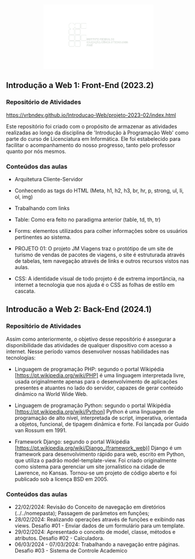 <div align='center'>
  <img src='projeto-2023-02/assets/img/logo-branca.png' width='300' /> 
</div>

## Introdução a Web 1: Front-End (2023.2)
### Repositório de Atividades
https://vrbndev.github.io/Introducao-Web/projeto-2023-02/index.html

Este repositório foi criado com o propósito de armazenar as atividades realizadas ao longo da disciplina de 'Introdução à Programação Web' como parte do curso de Licenciatura em Informática. Ele foi estabelecido para facilitar o acompanhamento do nosso progresso, tanto pelo professor quanto por nós mesmos.

### Conteúdos das aulas

- Arquitetura Cliente-Servidor

- Conhecendo as tags do HTML (Meta, h1, h2, h3, br, hr, p, strong, ul, li, ol, img)

- Trabalhando com links

- Table: Como era feito no paradigma anterior (table, td, th, tr) 

- Forms: elementos utilizados para colher informações sobre os usuários pertinentes ao sistema.

- PROJETO 01: O projeto JM Viagens traz o protótipo de um site de turismo de vendas de pacotes de viagens, o site é estruturada através de tabelas, tem navegação através de links e outros recursos vistos nas aulas.

- CSS: A identidade visual de todo projeto é de extrema importância, na internet a tecnologia que nos ajuda é o CSS as folhas de estilo em cascata.

## Introducão a Web 2: Back-End (2024.1)
### Repositório de Atividades

Assim como anteriormente, o objetivo desse repositório é assegurar a disponibilidade das atividades de qualquer dispositivo com acesso a internet. Nesse período vamos desenvolver nossas habilidades nas tecnologias:

- Linguagem de programação PHP: segundo o portal Wikipédia [https://pt.wikipedia.org/wiki/PHP] é uma linguagem interpretada livre, usada originalmente apenas para o desenvolvimento de aplicações presentes e atuantes no lado do servidor, capazes de gerar conteúdo dinâmico na World Wide Web.
  
- Linguagem de programação Python: segundo o portal Wikipédia [https://pt.wikipedia.org/wiki/Python] Python é uma linguagem de programação de alto nível, interpretada de script, imperativa, orientada a objetos, funcional, de tipagem dinâmica e forte. Foi lançada por Guido van Rossum em 1991.
  
- Framework Django: segundo o portal Wikipédia [https://pt.wikipedia.org/wiki/Django_(framework_web)] Django é um framework para desenvolvimento rápido para web, escrito em Python, que utiliza o padrão model-template-view. Foi criado originalmente como sistema para gerenciar um site jornalístico na cidade de Lawrence, no Kansas. Tornou-se um projeto de código aberto e foi publicado sob a licença BSD em 2005.

### Conteúdos das aulas

- 22/02/2024: Revisão do Conceito de navegação em diretórios (../../nomepasta); Passagem de parâmetos em funções;
- 28/02/2024: Realizando operações através de funções e exibindo nas views. Desafio #01 - Enviar dados de um formulário para um template.
- 29/02/2024: Apresentado o conceito de model, classe, métodos e atributos. Desafio #02 - Calculadora.
- 06/03/2024 - 07/03/2024: Trabalhando a navegação entre páginas. Desafio #03 - Sistema de Controle Academico
